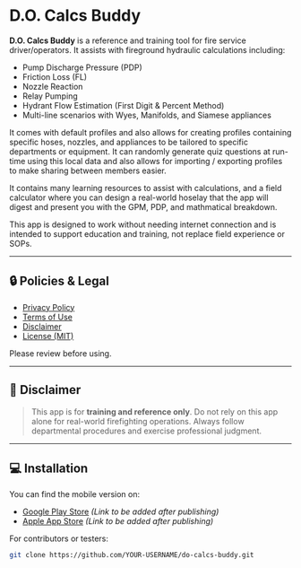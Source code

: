 # D.O. Calcs Buddy

**D.O. Calcs Buddy** is a reference and training tool for fire service driver/operators. It assists with fireground hydraulic calculations including:

- Pump Discharge Pressure (PDP)
- Friction Loss (FL)
- Nozzle Reaction
- Relay Pumping
- Hydrant Flow Estimation (First Digit & Percent Method)
- Multi-line scenarios with Wyes, Manifolds, and Siamese appliances

It comes with default profiles and also allows for creating profiles containing specific hoses, nozzles, and appliances to be tailored to specific departments or equipment. It can randomly generate quiz questions at run-time using this local data and also allows for importing / exporting profiles to make sharing between members easier.

It contains many learning resources to assist with calculations, and a field calculator where you can design a real-world hoselay that the app will digest and present you with the GPM, PDP, and mathmatical breakdown.

This app is designed to work without needing internet connection and is intended to support education and training, not replace field experience or SOPs.

---

## 🔒 Policies & Legal

- [Privacy Policy](./PRIVACY_POLICY.md)
- [Terms of Use](./TERMS_OF_USE.md)
- [Disclaimer](./DISCLAIMER.md)
- [License (MIT)](./LICENSE)

Please review before using.

---

## 🚧 Disclaimer

> This app is for **training and reference only**. Do not rely on this app alone for real-world firefighting operations. Always follow departmental procedures and exercise professional judgment.

---

## 💻 Installation

You can find the mobile version on:

- [Google Play Store](#) *(Link to be added after publishing)*
- [Apple App Store](#) *(Link to be added after publishing)*

For contributors or testers:

```bash
git clone https://github.com/YOUR-USERNAME/do-calcs-buddy.git

